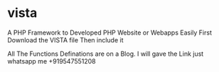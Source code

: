 # vista
A PHP Framework to  Developed PHP Website or Webapps Easily
First Download the VISTA file
Then include it
<?php
include(".vista");
p("Hello World");

?>
All The Functions Definations are on a Blog.
I will gave the Link just whatsapp me +919547551208

